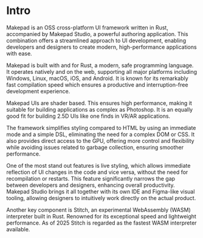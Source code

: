 # Intro
Makepad is an OSS cross-platform UI framework written in Rust, accompanied by Makepad Studio, a powerful authoring application. This combination offers a streamlined approach to UI development, enabling developers and designers to create modern, high-performance applications with ease.

Makepad is built with and for Rust, a modern, safe programming language. It operates natively and on the web, supporting all major platforms including Windows, Linux, macOS, iOS, and Android. It is known for its remarkably fast compilation speed which ensures a productive and interruption-free development experience.

Makepad UIs are shader based. This ensures high performance, making it suitable for building applications as complex as Photoshop. It is an equally good fit for building 2.5D UIs like one finds in VR/AR applications.

The framework simplifies styling compared to HTML by using an immediate mode and a simple DSL, eliminating the need for a complex DOM or CSS. It also provides direct access to the GPU, offering more control and flexibility while avoiding issues related to garbage collection, ensuring smoother performance.

One of the most stand out features is live styling, which allows immediate reflection of UI changes in the code and vice versa, without the need for recompilation or restarts. This feature significantly narrows the gap between developers and designers, enhancing overall productivity.
Makepad Studio brings it all together with its own IDE and Figma-like visual tooling, allowing designers to intuitively work directly on the actual product.

Another key component is Stitch, an experimental WebAssembly (WASM) interpreter built in Rust. Renowned for its exceptional speed and lightweight performance. As of 2025 Stitch is regarded as the fastest WASM interpreter available.